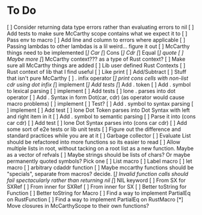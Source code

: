 # To Do
[ ] Consider returning data type errors rather than evaluating errors to nil
[ ] Add tests to make sure McCarthy scope contains what we expect it to
[ ] Pass env to macro
[ ] Add line and column to errors where applicable
[ ] Passing lambdas to other lambdas is a lil weird... figure it out
[ ] McCarthy things need to be implemented
    [*] Car
    [*] Cons
    [*] Cdr
    [*] Equal
    [*] quote
    [ ] Maybe more
    [*] McCarthy context??? as a type of Rust context?
    [ ] Make sure all McCarthy things are added
[ ] Lib user defined Rust Contexts
[ ] Rust context of lib that I find useful
    [ ] Like print
    [ ] Add/Subtract
    [ ] Stuff that isn't pure McCarthy
[ ] . infix operator
    [*] print cons cells with non-list cdr using dot infix
        [*] implement
        [*] Add tests
    [*] Add . token
    [ ] Add . symbol to lexical parsing
        [ ] implement
        [ ] Add tests
            [ ] lone . parses into dot operator
    [ ] Add . Syntax in form Dot(car, cdr) (as operator would cause macro problems)
        [ ] implement
        [ ] Test?
    [ ] Add . symbol to syntax parsing
        [ ] implement
        [ ] Add test
             [ ] lone Dot Token parses into Dot Syntax with left and right item
                 in it
    [ ] Add . symbol to semantic parsing
        [ ] Parse it into (cons car cdr)
        [ ] Add test
            [ ] lone Dot Syntax parses into (cons car cdr)
    [ ] Add some sort of e2e tests or lib unit tests
        [ ] Figure out the difference and standard practices while you are at it
[ ] Garbage collector
[ ] Evaluate List should be refactored into more functions so its easier to read
[ ] Allow multiple lists in root, without tacking on a root list as a new
    function. Maybe as a vector of refvals
[ ] Maybe strings should be lists of chars? Or maybe permanently quoted symbols?
    Pick one
[ ] List macro
[ ] Label macro
[ ] let macro
[ ] arbitrary cdaddr function
[ ] Maybe mccarthy functions should be "specials", separate from macros?
    decide.
[*] Invalid function calls should fail spectacularly rather than returning nil
[*] NIL keyword
[ ] From SX for SXRef
[ ] From inner for SXRef
[ ] From inner for SX
[ ] Better toString for Function
[ ] Better toString for Macro
[ ] Find a way to implement PartialEq on RustFunction
[ ] Find a way to implement PartialEq on RustMacro
[*] Move closures in McCarthyScope to their own functions?

